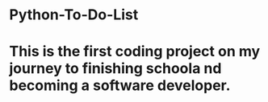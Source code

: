 # Python-To-Do-List
# This is the first coding project on my journey to finishing schoola nd becoming a software developer. 
